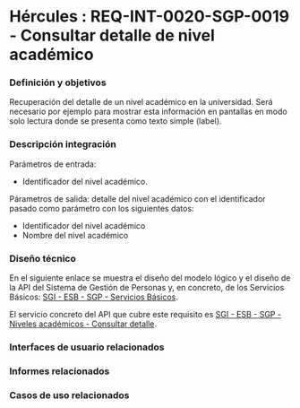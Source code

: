 # Hércules : REQ\-INT\-0020\-SGP\-0019 \- Consultar detalle de nivel académico







### Definición y objetivos

Recuperación del detalle de un nivel académico en la universidad.  Será necesario por ejemplo para mostrar esta información en pantallas en modo solo lectura donde se presenta como texto simple (label).  


### Descripción integración

Parámetros de entrada:

* Identificador del nivel académico.

Párametros de salida: detalle del nivel académico con el identificador pasado como parámetro con los siguientes datos:

* Identificador del nivel académico
* Nombre del nivel académico

### Diseño técnico

En el siguiente enlace se muestra el diseño del modelo lógico y el diseño de la API del Sistema de Gestión de Personas y, en concreto, de los Servicios Básicos: [SGI \- ESB \- SGP \- Servicios Básicos](/hercules/sgi-sistema-de-gestion-de-investigacion/diseno/componentes/sgi-esb/sgi-esb-sgp/sgi-esb-sgp-servicios-basicos/index.md "/hercules/sgi-sistema-de-gestion-de-investigacion/diseno/componentes/sgi-esb/sgi-esb-sgp/sgi-esb-sgp-servicios-basicos/index.md").

El servicio concreto del API que cubre este requisito es [SGI \- ESB \- SGP \- Niveles académicos \- Consultar detalle](/hercules/sgi-sistema-de-gestion-de-investigacion/diseno/componentes/sgi-esb/sgi-esb-sgp/sgi-esb-sgp-servicios-basicos/sgi-esb-sgp-niveles-academicos-consultar-detalle.md "/hercules/sgi-sistema-de-gestion-de-investigacion/diseno/componentes/sgi-esb/sgi-esb-sgp/sgi-esb-sgp-servicios-basicos/sgi-esb-sgp-niveles-academicos-consultar-detalle.md").

  








### Interfaces de usuario relacionados







### Informes relacionados







### Casos de uso relacionados









